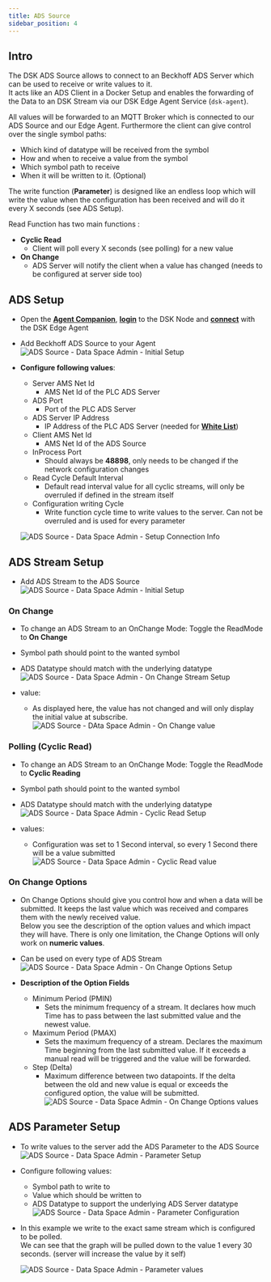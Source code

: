```yaml
---
title: ADS Source
sidebar_position: 4
---
```



## Intro

The DSK ADS Source allows to connect to an Beckhoff ADS Server which can be used to receive or write values to it.  
It acts like an ADS Client in a Docker Setup and enables the forwarding of the Data to an DSK Stream via our DSK Edge Agent Service (`dsk-agent`).  

All values will be forwarded to an MQTT Broker which is connected to our ADS Source and our Edge Agent. Furthermore the client can give control over the single symbol paths:
- Which kind of datatype will be received from the symbol
- How and when to receive a value from the symbol
- Which symbol path to receive
- When it will be written to it.  (Optional) 
  
The write function (**Parameter**) is designed like an endless loop which will write the value when the configuration has been received and will do it every X seconds (see ADS Setup).

Read Function has two main functions : 
- **Cyclic Read**   
  - Client will poll every X seconds (see polling) for a new value
- **On Change**
  - ADS Server will notify the client when a value has changed (needs to be configured at server side too)

## ADS Setup 
- Open the [**Agent Companion**](../../setup/agent_companion), [**login**](../../setup/agent_companion#agent-companion-login) to the DSK Node and [**connect**](../../setup/agent_companion#agent-companion-connect) with the DSK Edge Agent
- Add Beckhoff ADS Source to your Agent
  ![ADS Source - Data Space Admin - Initial Setup](./img/ads-source-firstsetup.png)
- **Configure following values**: 
  - Server AMS Net Id
    - AMS Net Id of the PLC ADS Server
  - ADS Port
    - Port of the PLC ADS Server
  - ADS Server IP Address
    - IP Address of the PLC ADS Server (needed for [**White List**](../../setup/agent/sources/ads#ManualSetup))
  - Client AMS Net Id
    - AMS Net Id of the ADS Source
  - InProcess Port
    - Should always be **48898**, only needs to be changed if the network configuration changes
  - Read Cycle Default Interval
    - Default read interval value for all cyclic streams, will only be overruled if defined in the stream itself
  - Configuration writing Cycle
    - Write function cycle time to write values to the server. Can not be overruled and is used for every parameter




  ![ADS Source - Data Space Admin - Setup Connection Info](./img/ads-source-setup.png)

## ADS Stream Setup
- Add ADS Stream to the ADS Source 
  ![ADS Source - Data Space Admin - Initial Setup](./img/ads-stream-setup.png)

### On Change
- To change an ADS Stream to an OnChange Mode: Toggle the ReadMode to **On Change**
- Symbol path should point to the wanted symbol
- ADS Datatype should match with the underlying datatype
  ![ADS Source - Data Space Admin - On Change Stream Setup](./img/ads-onchange-setup.png)

- value:
  - As displayed here, the value has not changed and will only display the initial value at subscribe.
  ![ADS Source - DAta Space Admin - On Change value](./img/ads-onchange-value.png)

### Polling (Cyclic Read)
- To change an ADS Stream to an OnChange Mode: Toggle the ReadMode to **Cyclic Reading**
- Symbol path should point to the wanted symbol
- ADS Datatype should match with the underlying datatype
  ![ADS Source - Data Space Admin - Cyclic Read Setup](./img/ads-poll-setup.png)

- values:
  - Configuration was set to 1 Second interval, so every 1 Second there will be a value submitted
  ![ADS Source - Data Space Admin - Cyclic Read value](./img/ads-poll-value.png)

### On Change Options
- On Change Options should give you control how and when a data will be submitted. It keeps the last value which was received and compares them with the newly received value.  
  Below you see the description of the option values and which impact they will have.
  There is only one limitation, the Change Options will only work on **numeric values**.
- Can be used on every type of ADS Stream
  ![ADS Source - Data Space Admin - On Change Options Setup](./img/ads-changeoptions-setup.png)

- **Description of the Option Fields**
  - Minimum Period (PMIN)
    - Sets the minimum frequency of a stream. It declares how much Time has to pass between the last submitted value and the newest value.
  - Maximum Period (PMAX)
    - Sets the maximum frequency of a stream. Declares the maximum Time beginning from the last submitted value. If it exceeds a manual read will be triggered and the value will be forwarded.
  - Step (Delta)
    - Maximum difference between two datapoints. If the delta between the old and new value is equal or exceeds the configured option, the value will be submitted.
  ![ADS Source - Data Space Admin - On Change Options values](./img/ads-changeoptions-config.png)

## ADS Parameter Setup
- To write values to the server add the ADS Parameter to the ADS Source
  ![ADS Source - Data Space Admin - Parameter Setup](./img/ads-parameter-setup.png)

- Configure following values:
  - Symbol path to write to
  - Value which should be written to
  - ADS Datatype to support the underlying ADS Server datatype
  ![ADS Source - Data Space Admin - Parameter Configuration](./img/ads-parameter-config.png)

- In this example we write to the exact same stream which is configured to be polled.  
  We can see that the graph will be pulled down to the value 1 every 30 seconds. (server will increase the value by it self)
  
  ![ADS Source - Data Space Admin - Parameter values](./img/ads-parameter-value.png)
